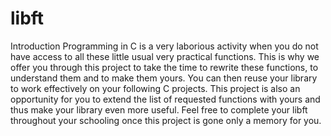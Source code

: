 # libft
Introduction
Programming in C is a very laborious activity when you do not have access to
all these little usual very practical functions. This is why we offer you
through this project to take the time to rewrite these functions, to understand them and
to make them yours. You can then reuse your library to work
effectively on your following C projects.
This project is also an opportunity for you to extend the list of requested functions
with yours and thus make your library even more useful. Feel free to
complete your libft throughout your schooling once this project is gone
only a memory for you.
